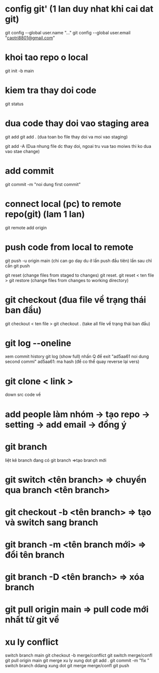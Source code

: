 # config git' (1 lan duy nhat khi cai dat git)
git config --global user.name "..."
git config --global user.email "caotri8801@gmail.com"
# khoi tao repo o local
git init -b main
# kiem tra thay doi code
git status
# dua code thay doi vao staging area
git add <ten file>
git add . (dua toan bo file thay doi va moi vao staging)

git add -A (Dua nhung file dc thay doi, ngoai tru vua tao moiws thi ko dua  vao stae change)

# add commit
git commit -m "noi dung first commit"

# connect local (pc) to remote repo(git) (lam 1 lan)
git remote add origin <go to github to get link>
# push code from local to remote
git push -u origin main (chi can go day du ở lần push đầu tiên)
 lần sau chỉ cần git push

git reset (change files from staged to changes)
git reset.
git reset < ten file >
git restore (change files from changes to working directory)


# git checkout (đua file về trạng thái ban đầu)
git checkout < ten file >
git checkout . (take all file về trạng thái ban đầu)

# git log --oneline
xem commit history
git log (show full)
nhấn Q để exit
"ad5aa61 noi dung second commi"
ad5aa61: ma hash (để co thể quay reverse lại vers)

# git clone < link >
down src code về

# add people làm nhóm -> tạo repo -> setting -> add email -> đồng ý

# git branch
liệt kê branch đang có
git branch <ten branch> =>tạo branch mới

# git switch <tên branch> => chuyển qua branch <tên branch>

# git checkout -b <tên branch> => tạo và switch sang branch

# git branch -m <tên branch mới> => đổi tên branch

# git branch -D <tên branch> => xóa branch

# git pull origin main => pull code mới nhất từ git về

# xu ly conflict
switch branch main
git checkout -b merge/conflict
git switch merge/confl
git pull origin main
git merge <ten nhanh dang confli>
xu ly xung dot
git add .
git commit -m "fix "
switch branch ddang xung dot
git merge merge/confl
git push
